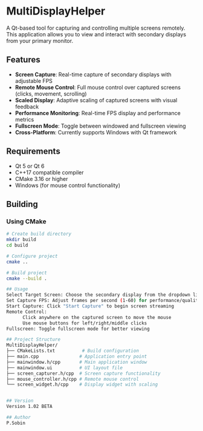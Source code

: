 # MultiDisplayHelper

A Qt-based tool for capturing and controlling multiple screens remotely. This application allows you to view and interact with secondary displays from your primary monitor.

## Features

- **Screen Capture**: Real-time capture of secondary displays with adjustable FPS
- **Remote Mouse Control**: Full mouse control over captured screens (clicks, movement, scrolling)
- **Scaled Display**: Adaptive scaling of captured screens with visual feedback
- **Performance Monitoring**: Real-time FPS display and performance metrics
- **Fullscreen Mode**: Toggle between windowed and fullscreen viewing
- **Cross-Platform**: Currently supports Windows with Qt framework

## Requirements

- Qt 5 or Qt 6
- C++17 compatible compiler
- CMake 3.16 or higher
- Windows (for mouse control functionality)

## Building

### Using CMake

```bash
# Create build directory
mkdir build
cd build

# Configure project
cmake ..

# Build project
cmake --build .

## Usage
Select Target Screen: Choose the secondary display from the dropdown list
Set Capture FPS: Adjust frames per second (1-60) for performance/quality balance
Start Capture: Click "Start Capture" to begin screen streaming
Remote Control:
      Click anywhere on the captured screen to move the mouse
      Use mouse buttons for left/right/middle clicks
Fullscreen: Toggle fullscreen mode for better viewing

## Project Structure
MultiDisplayHelper/
├── CMakeLists.txt          # Build configuration
├── main.cpp               # Application entry point
├── mainwindow.h/cpp       # Main application window
├── mainwindow.ui          # UI layout file
├── screen_capturer.h/cpp  # Screen capture functionality
├── mouse_controller.h/cpp # Remote mouse control
└── screen_widget.h/cpp    # Display widget with scaling


## Version
Version 1.02 BETA

## Author
P.Sobin